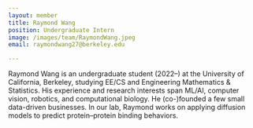 ```yaml
---
layout: member
title: Raymond Wang
position: Undergraduate Intern
image: /images/team/RaymondWang.jpeg
email: raymondwang27@berkeley.edu

---
```


Raymond Wang is an undergraduate student (2022–) at the University of California, Berkeley, studying EE/CS and Engineering Mathematics & Statistics. His experience and research interests span ML/AI, computer vision, robotics, and computational biology. He (co-)founded a few small data-driven businesses. In our lab, Raymond works on applying diffusion models to predict protein–protein binding behaviors.

